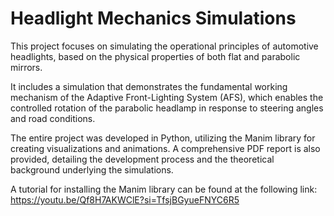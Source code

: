 # Headlight Mechanics Simulations
This project focuses on simulating the operational principles of automotive headlights, based on the physical properties of both flat and parabolic mirrors.

It includes a simulation that demonstrates the fundamental working mechanism of the Adaptive Front-Lighting System (AFS), which enables the controlled rotation of the parabolic headlamp in response to steering angles and road conditions.

The entire project was developed in Python, utilizing the Manim library for creating visualizations and animations. A comprehensive PDF report is also provided, detailing the development process and the theoretical background underlying the simulations.


A tutorial for installing the Manim library can be found at the following link: https://youtu.be/Qf8H7AKWClE?si=TfsjBGyueFNYC6R5

